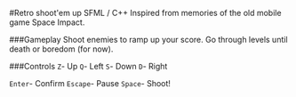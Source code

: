 #Retro shoot'em up 
SFML / C++
Inspired from memories of the old mobile game Space Impact.

###Gameplay
Shoot enemies to ramp up your score.
Go through levels until death or boredom (for now).

###Controls
`Z`- Up
`Q`- Left
`S`- Down
`D`- Right

`Enter`- Confirm
`Escape`- Pause
`Space`- Shoot!